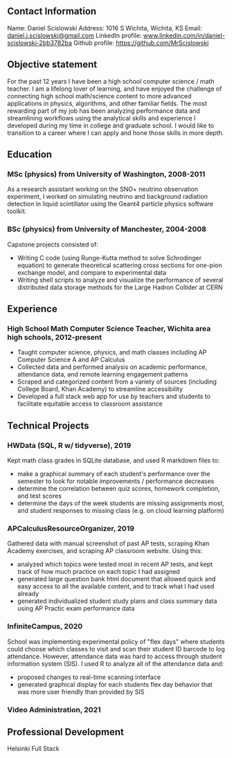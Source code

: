 ## Contact Information

Name: Daniel Scislowski
Address: 1016 S Wichita, Wichita, KS
Email: daniel.j.scislowski@gmail.com
LinkedIn profile: www.linkedin.com/in/daniel-scislowski-2bb3782ba
Github profile: https://github.com/MrScislowski

## Objective statement

For the past 12 years I have been a high school computer science / math teacher. I am a lifelong lover of learning, and have enjoyed the challenge of connecting high school math/science content to more advanced applications in physics, algorithms, and other familiar fields. The most rewarding part of my job has been analyzing performance data and streamlining workflows using the analytical skills and experience I developed during my time in college and graduate school. I would like to transition to a career where I can apply and hone those skills in more depth.

## Education

### MSc (physics) from University of Washington, 2008-2011

As a research assistant working on the SNO+ neutrino observation experiment, I worked on simulating neutrino and background radiation detection in liquid scintillator using the Geant4 particle physics software toolkit.

### BSc (physics) from University of Manchester, 2004-2008

Capstone projects consisted of:

- Writing C code (using Runge-Kutta method to solve Schrodinger equation) to generate theoretical scattering cross sections for one-pion exchange model, and compare to experimental data
- Writing shell scripts to analyze and visualize the performance of several distributed data storage methods for the Large Hadron Collider at CERN

## Experience

### High School Math Computer Science Teacher, Wichita area high schools, 2012-present

- Taught computer science, physics, and math classes including AP Computer Science A and AP Calculus
- Collected data and performed analysis on academic performance, attendance data, and remote learning engagement patterns
- Scraped and categorized content from a variety of sources (including College Board, Khan Academy) to streamline accessibility
- Developed a full stack web app for use by teachers and students to facilitate equitable access to classroom assistance

## Technical Projects

### HWData (SQL, R w/ tidyverse), 2019

Kept math class grades in SQLite database, and used R markdown files to:

- make a graphical summary of each student's performance over the semester to look for notable improvements / performance decreases
- determine the correlation between quiz scores, homework completion, and test scores
- determine the days of the week students are missing assignments most, and student responses to missing class (e.g. on cloud learning platform)

### APCalculusResourceOrganizer, 2019

Gathered data with manual screenshot of past AP tests, scraping Khan Academy exercises, and scraping AP classroom website. Using this:

- analyzed which topics were tested most in recent AP tests, and kept track of how much practice on each topic I had assigned
- generated large question bank html document that allowed quick and easy access to all the available content, and to track what I had used already
- generated individualized student study plans and class summary data using AP Practic exam performance data

### InfiniteCampus, 2020

School was implementing experimental policy of "flex days" where students could choose which classes to visit and scan their student ID barcode to log attendance. However, attendance data was hard to access through student information system (SIS). I used R to analyze all of the attendance data and:

- proposed changes to real-time scanning interface
- generated graphical display for each students flex day behavior that was more user friendly than provided by SIS

### Video Administration, 2021

## Professional Development

Helsinki Full Stack
